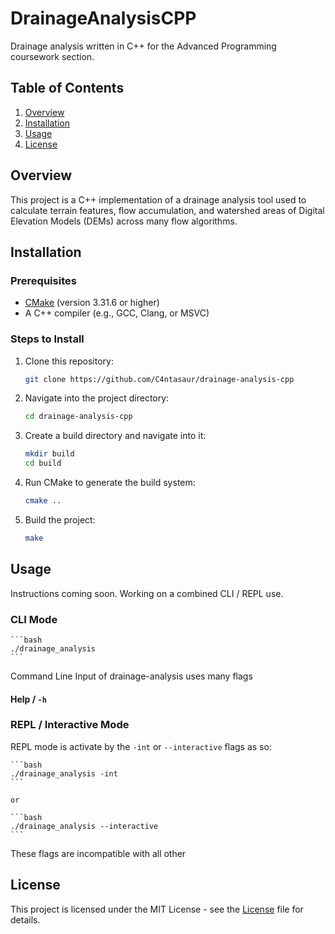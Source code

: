 # DrainageAnalysisCPP

Drainage analysis written in C++ for the Advanced Programming coursework section.

## Table of Contents

1. [Overview](#overview)
2. [Installation](#installation)
3. [Usage](#usage)
4. [License](#license)

## Overview

This project is a C++ implementation of a drainage analysis tool used to calculate terrain features, flow accumulation, and watershed areas of Digital Elevation Models (DEMs) across many flow algorithms.

## Installation

### Prerequisites

- [CMake](https://cmake.org/install/) (version 3.31.6 or higher)
- A C++ compiler (e.g., GCC, Clang, or MSVC)

### Steps to Install

1. Clone this repository:

    ```bash
    git clone https://github.com/C4ntasaur/drainage-analysis-cpp
    ```

2. Navigate into the project directory:

    ```bash
    cd drainage-analysis-cpp
    ```

3. Create a build directory and navigate into it:

    ```bash
    mkdir build
    cd build
    ```

4. Run CMake to generate the build system:

    ```bash
    cmake ..
    ```

5. Build the project:

    ```bash
    make
    ```

## Usage

Instructions coming soon. Working on a combined CLI / REPL use.

### CLI Mode

    ```bash
    ./drainage_analysis
    ```

Command Line Input of  drainage-analysis uses many flags

#### Help / `-h`

### REPL / Interactive Mode

REPL mode is activate by the `-int` or `--interactive` flags as so:

    ```bash
    ./drainage_analysis -int
    ```

    or

    ```bash
    ./drainage_analysis --interactive
    ```

These flags are incompatible with all other 

## License

This project is licensed under the MIT License - see the [License](LICENSE) file for details.
